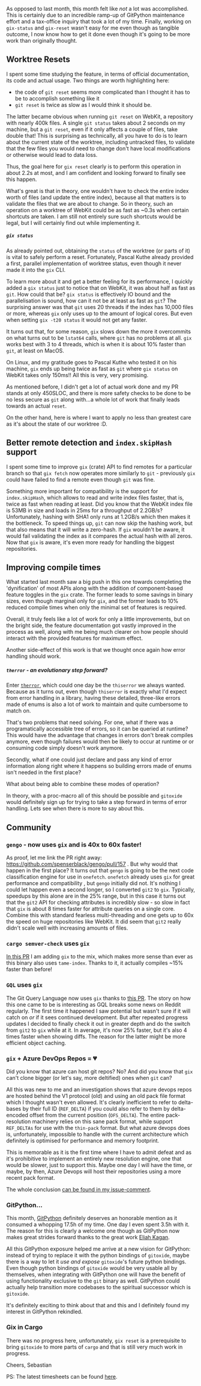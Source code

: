 
As opposed to last month, this month felt like *not* a lot was accomplished. This is certainly due to an incredible ramp-up of GitPython maintenance effort and a tax-office inquiry that took a lot of my time. Finally, working on `gix-status` and `gix-reset` wasn't easy for me even though as tangible outcome, I now know how to get it done even though it's going to be more work than originally thought. 

## Worktree Resets

I spent some time studying the feature, in terms of official documentation, its code and actual usage. Two things are worth highlighting here:

* the code of `git reset` seems more complicated than I thought it has to be to accomplish something like it
* `git reset` is twice as slow as I would think it should be.

The latter became obvious when running `git reset` on WebKit, a repository with nearly 400k files. A single `git status` takes about 2 seconds on my machine, but a `git reset`, even if it only affects a couple of files, take double that! This is surprising as technically, all you have to do is to learn about the current state of the worktree, including untracked files, to validate that the few files you would need to change don't have local modifications or otherwise would lead to data loss.

Thus, the goal here for `gix reset` clearly is to perform this operation in about 2.2s at most, and I am confident and looking forward to finally see this happen.

What's great is that in theory, one wouldn't have to check the entire index worth of files (and update the entire index), because all that matters is to validate the files that we are about to change. So in theory, such an operation on a worktree of WebKit could be as fast as ~0.3s when certain shortcuts are taken. I am still not entirely sure such shortcuts would be legal, but I will certainly find out while implementing it.

##### `gix status`

As already pointed out, obtaining the `status` of the worktree (or parts of it) is vital to safely perform a reset. Fortunately, Pascal Kuthe already provided a first, parallel implementation of worktree status, even though it never made it into the `gix` CLI. 

To learn more about it and get a better feeling for its performance, I quickly added a `gix status` just to notice that on WebKit, it was about half as fast as `git`. How could that be? `gix status` is effectively IO bound and the parallelisation is sound, how can it not be at least as fast as `git`? The surprising answer was that `git` uses 20 threads if the index has 10,000 files or more, whereas `gix` only uses up to the amount of logical cores. But even when setting `gix -t20 status` it would not get any faster.

It turns out that, for some reason, `gix` slows down the more it overcommits on what turns out to be `lstat64` calls, where `git` has no problems at all. `gix` works best with 3 to 4 threads, which is when it is about 10% faster than `git`, at least on MacOS.

On Linux, and my gratitude goes to Pascal Kuthe who tested it on his machine, `gix` ends up being twice as fast as `git` where `gix status` on WebKit takes only 150ms!! All this is very, very promising.

As mentioned before, I didn't get a lot of actual work done and my PR stands at only 450SLOC, and there is more safety checks to be done to be no less secure as `git` along with…a whole lot of work that finally leads towards an actual `reset`. 

On the other hand, here is where I want to apply no less than greatest care as it's about the state of our worktree :D.

## Better remote detection and `index.skipHash` support

I spent some time to improve `gix` (crate) API to find remotes for a particular branch so that `gix fetch` now operates more similarly to `git` - previously `gix` could have failed to find a remote even though `git` was fine.

Something more important for compatibility is the support for `index.skipHash`, which allows to read and write index files faster, that is, twice as fast when reading at least. Did you know that the WebKit index file is 53MB in size and loads in 25ms for a throughput of 2.2GB/s? Unfortunately, hashing with SHA1 only runs at 1.2GB/s which then makes it the bottleneck. To speed things up, `git` can now skip the hashing work, but that also means that it will write a zero-hash. If `gix` wouldn't be aware, it would fail validating the index as it compares the actual hash with all zeros. Now that `gix` is aware, it's even more ready for handling the biggest repositories.

## Improving compile times

What started last month saw a big push in this one towards completing the 'dynification' of most APIs along with the addition of component-based feature toggles in the `gix` crate. The former leads to some savings in binary sizes, even though marginal only for `gix`, and the former leads to 10% reduced compile times when only the minimal set of features is required.

Overall, it truly feels like a lot of work for only a little improvements, but on the bright side, the feature documentation got vastly improved in the process as well, along with me being much clearer on how people should interact with the provided features for maximum effect.

Another side-effect of this work is that we thought once again how error handling should work.

##### `therror` - an evolutionary step forward?

Enter [`therror`](https://github.com/Byron/therror), which could one day be the `thiserror` we always wanted. Because as it turns out, even though `thiserror` is exactly what I'd expect from error handling in a library, having these detailed, three-like errors made of enums is also a lot of work to maintain and quite cumbersome to match on. 

That's two problems that need solving. For one, what if there was a programatically accessible tree of errors, so it can be queried at runtime? This would have the advantage that changes in errors don't break compiles anymore, even though failures would then be likely to occur at runtime or or consuming code simply doesn't work anymore.

Secondly, what if one could just declare and pass any kind of error information along right where it happens so building errors made of enums isn't needed in the first place?

What about being able to combine these modes of operation?

In theory, with a proc-macro all of this should be possible and `gitoxide` would definitely sign up for trying to take a step forward in terms of error handling. 
Lets see when there is more to say about this.

## Community

### `gengo` - now uses `gix` and is 40x to 60x faster!

As proof, let me link the PR right away: https://github.com/spenserblack/gengo/pull/157 . But why would that happen in the first place? It turns out that  `gengo` is going to be the next code classification engine for use in `onefetch`. `onefetch` already uses `gix` for great performance and compatibility , but `gengo` initially did not. It's nothing I could let happen even a second longer, so I converted `git2` to `gix`. Typically, speedups by this alone are in the 25% range, but in this case it turns out that the `git2` API for checking attributes is incredibly slow - so slow in fact that `gix` is about 8 times faster for attribute queries on a single core. Combine this with standard fearless multi-threading and one gets up to 60x the speed on huge repositories like WebKit. It did seem that `git2` really didn't scale well with increasing amounts of files.

### `cargo semver-check` uses `gix`

[In this PR](https://github.com/obi1kenobi/cargo-semver-checks/pull/531) I am adding `gix` to the mix, which makes more sense than ever as this binary also uses `tame-index`. Thanks to it, it actually compiles ~15% faster than before!

### `GQL` uses `gix`

The Git Query Language now uses `gix` thanks to [this PR](https://github.com/AmrDeveloper/GQL/pull/23). The story on how this one came to be is interesting as GQL breaks some news on Reddit regularly. The first time it happened I saw potential but wasn't sure if it will catch on *or* if it sees continued development. But after repeated progress updates I decided to finally check it out in greater depth and do the switch from `git2` to `gix` while at it.
In average, it's now 25% faster, but it's also 4 times faster when showing diffs. The reason for the latter might be more efficient object caching.

### `gix` + Azure DevOps Repos = 💔

Did you know that azure can host git repos? No? And did you know that `gix` can't clone bigger (or let's say, more deltified) ones when `git` can?

All this was new to me and an investigation shows that azure devops repos are hosted behind the V1 protocol (old) and using an old pack file format which I thought wasn't even allowed. It's clearly inefficient to refer to delta-bases by their full ID (`REF_DELTA`) if you could also refer to them by delta-encoded offset from the current position (`OFS_DELTA`). The entire pack-resolution machinery relies on this sane pack format, while support `REF_DELTAs` for use with the `thin-pack` format. But what azure devops does is, unfortunately, impossible to handle with the current architecture which definitely is optimised for performance and memory footprint.

This is memorable as it is the first time where I have to admit defeat and as it's prohibitive to implement an entirely new resolution engine, one that would be slower, just to support this. Maybe one day I will have the time, or maybe, by then, Azure Devops will host their repositories using a more recent pack format.

The whole conclusion [can be found in my issue-comment](https://github.com/Byron/gitoxide/issues/1025#issuecomment-1729480387).

### GitPython…

This month, [GitPython](https://github.com/gitpython-developers/GitPython) definitely deserves an honorable mention as it consumed a whopping 17.5h of my time. One day I even spent 3.5h with it. The reason for this is clearly a welcome one though as GitPython now makes great strides forward thanks to the great work [Eliah Kagan](https://github.com/EliahKagan).

All this GitPython exposure helped me arrive at a new vision for GitPython: instead of trying to replace it with the python bindings of `gitoxide`, maybe there is a way to let it *use and expose* `gitoxide`'s future python bindings. Even though python bindings of `gitoxide` would be very usable all by themselves, when integrating with GitPython one will have the benefit of using functionality exclusive to the `git` binary as well. GitPython could actually help transition more codebases to the spiritual successor which is `gitoxide`.

It's definitely exciting to think about that and this and I definitely found my interest in GitPython rekindled.

### Gix in Cargo

There was no progress here, unfortunately, `gix reset` is a prerequisite to bring `gitoxide` to more parts of `cargo` and that is still very much work in progress.

Cheers,
Sebastian

PS: The latest timesheets can be found [here](https://github.com/Byron/byron/blob/main/timesheets/2023.csv).